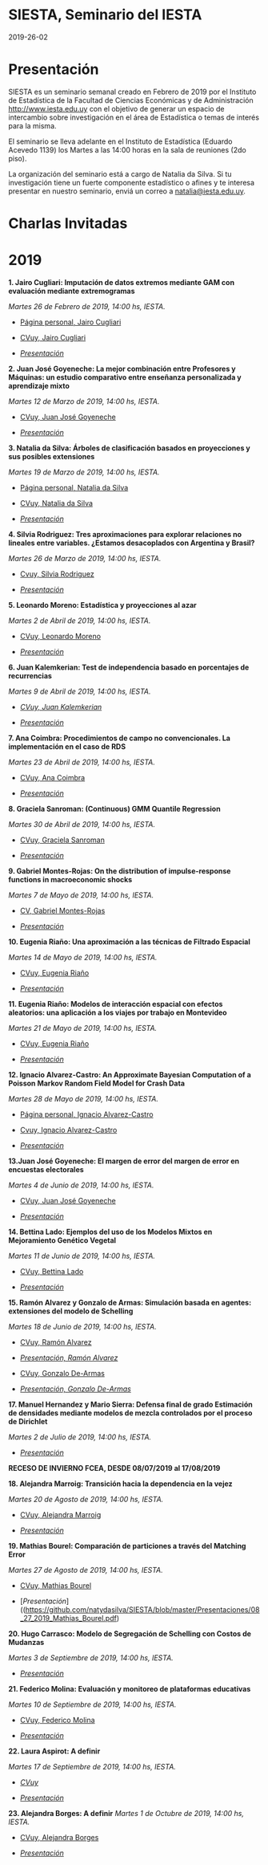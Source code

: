 
SIESTA, Seminario del IESTA
======================

2019-26-02

Presentación 
============
SIESTA es un seminario semanal creado en Febrero de 2019 por el Instituto de Estadística de la Facultad de Ciencias Económicas y de Administración http://www.iesta.edu.uy con el objetivo de generar un espacio de intercambio sobre investigación en el área de Estadística o temas de interés para la misma.

El seminario se lleva adelante en el Instituto de Estadística (Eduardo Acevedo 1139) los Martes a las 14:00 horas en la sala de reuniones (2do piso).

La organización del seminario está a cargo de Natalia da Silva. Si tu investigación tiene un fuerte componente estadístico o afines y te interesa presentar en nuestro seminario, enviá un correo a natalia@iesta.edu.uy.

Charlas Invitadas
============

# 2019
  
**1. Jairo Cugliari: Imputación de datos extremos mediante GAM con evaluación mediante extremogramas**
    
*Martes 26 de Febrero de 2019, 14:00 hs, IESTA.*

+ [Página personal, Jairo Cugliari](http://eric.univ-lyon2.fr/jcugliari/es/)

+ [CVuy, Jairo Cugliari](https://exportcvuy.anii.org.uy/cv/?41e561e023c8b358c9508ff67591bfa9a54ef0d52da3967733756ae17dd2bba39b12c163e1121ddabf59d03a3438e4e4d012746a7b40d7673af500c7f65c0fc2)

+ [*Presentación*](https://github.com/natydasilva/SIESTA/blob/master/Presentaciones/02_26_19_Jair0_Cugliari.pdf)



**2. Juan José Goyeneche: La mejor combinación entre Profesores y Máquinas: un estudio comparativo entre enseñanza personalizada y aprendizaje mixto**
    
*Martes 12 de Marzo de 2019, 14:00 hs, IESTA.*

+ [CVuy, Juan José Goyeneche](http://www.iesta.edu.uy/wp-content/uploads/2017/04/jjgoye-cvuy.pdf)

+ [*Presentación*](https://github.com/natydasilva/SIESTA/blob/master/Presentaciones/03_12_19_JJ_Goyeneche.pdf) 

**3. Natalia da Silva: Árboles de clasificación basados en proyecciones y sus posibles extensiones**
    
*Martes 19 de Marzo de 2019, 14:00 hs, IESTA.*

+ [Página personal, Natalia da Silva](http://natydasilva.com)

+ [CVuy, Natalia da Silva](https://exportcvuy.anii.org.uy/cv/?920277b8728c07251a3b8fbd984e40c16ee9e023542c4531f055f8792edb0d377cf99b05d4e324271a9779613cc0392d2a3ab4a048e4e52ed938161061abc5de)

+ [*Presentación*](https://natydasilva.github.io/PPtreeExtupdate/#1) 


**4. Silvia Rodriguez: Tres aproximaciones para explorar relaciones no lineales entre variables. ¿Estamos desacoplados con Argentina y Brasil?**
    
*Martes 26 de Marzo de 2019, 14:00 hs, IESTA.*

+ [Cvuy, Silvia Rodriguez](https://exportcvuy.anii.org.uy/pdf/?fbd33dd7feb658f7abc99bc60a6cc2cf4115949571b1fb78a0cc9a51bde3486fa4d459a28df98535bc55d02ebdab1d0a800b0e5bb8d30e09c76995d634c48710)

+ [*Presentación*](https://github.com/natydasilva/SIESTA/blob/master/Presentaciones/03_26_19_Silvia_Rodriguez.pdf) 

**5. Leonardo Moreno:  Estadística y proyecciones al azar**
    
*Martes 2 de Abril de 2019, 14:00 hs, IESTA.*

+ [CVuy, Leonardo Moreno](http://www.iesta.edu.uy/wp-content/uploads/2017/04/CV_Leonardo-Moreno.pdf) 

+ [*Presentación*](https://github.com/natydasilva/SIESTA/blob/master/Presentaciones/04_02_19_Leonardo_Moreno.pdf) 

**6.  Juan Kalemkerian: Test de independencia basado en porcentajes de recurrencias**
    
*Martes 9 de Abril de 2019, 14:00 hs, IESTA.*

+ [*CVuy, Juan Kalemkerian*](https://exportcvuy.anii.org.uy/CvEstatico/?urlId=23b205dc9eac38e4698f3053f69b95f853433625e738daa1f3042e8cded394912497a43c8943f1105b4bd74f01919071b5c637029f8b305ec6a1aaec60405f07&formato=pdf&convocatoria=21) 

+ [*Presentación*](https://github.com/natydasilva/SIESTA/blob/master/Presentaciones/04_09_19_Juan_Kalemkerian.pdf) 


**7. Ana Coimbra: Procedimientos de campo no convencionales. La implementación en el caso de RDS**
    
*Martes 23 de Abril de 2019, 14:00 hs, IESTA.*

+ [CVuy, Ana Coimbra](https://exportcvuy.anii.org.uy/cv/?8021f36c72e0357f637d284b47938d2bf589af482ebd97bf05ee005533b01f978f80f274744021c854887779f8ac7f03c94fffcae91dce0a497e5ff82731c163)

+ [*Presentación*](https://github.com/natydasilva/SIESTA/blob/master/Presentaciones/04_23_19_Ana_Coimbra.pdf) 

**8. Graciela Sanroman: (Continuous) GMM Quantile Regression**
    
*Martes 30 de Abril de 2019, 14:00 hs, IESTA.*

+ [CVuy, Graciela Sanroman](https://exportcvuy.anii.org.uy/cv/?9eeebd9d36ab148e8ba440ba33975d277a6c5992bda1e85e8da1b3a4166787cd21efe1b7b2aa78ed4d7f062e4c91cf537c5aebcf014b7cdde01cd4392ba48779)

+ [*Presentación*](https://github.com/natydasilva/SIESTA/blob/master/Presentaciones/04_30_19_Sanroman.pdf) 

**9. Gabriel Montes-Rojas: On the distribution of impulse-response functions in macroeconomic shocks**
    
*Martes 7 de Mayo de 2019, 14:00 hs, IESTA.*

+ [CV, Gabriel Montes-Rojas ](https://github.com/natydasilva/SIESTA/blob/master/CV/CV_Montes-Rojas.pdf)

+ [*Presentación*](https://github.com/natydasilva/SIESTA/blob/master/Presentaciones/05_07_19_Gabriel_Montes-Rojas.pdf) 


**10. Eugenia Riaño: Una aproximación a las técnicas de Filtrado Espacial**
    
*Martes 14 de Mayo de 2019, 14:00 hs, IESTA.*

+  [CVuy, Eugenia Riaño](https://exportcvuy.anii.org.uy/cv/?24d9b45080088429db1dcc05c3a1fe0bde88a3442d987c8945d147a60191b3428c2af33c1dac11d3c4af958893384f2a5b8b26b94b3cf6a8d5de919600e03cb8)

+ [*Presentación*](https://github.com/natydasilva/SIESTA/blob/master/Presentaciones/05_14_19_Eugenia_Riaño.pdf)

**11. Eugenia Riaño: Modelos de interacción espacial con efectos aleatorios: una aplicación a los viajes por trabajo en Montevideo**
    
*Martes 21 de Mayo de 2019, 14:00 hs, IESTA.*

+ [CVuy, Eugenia Riaño](https://exportcvuy.anii.org.uy/cv/?24d9b45080088429db1dcc05c3a1fe0bde88a3442d987c8945d147a60191b3428c2af33c1dac11d3c4af958893384f2a5b8b26b94b3cf6a8d5de919600e03cb8)

+ [*Presentación*](https://github.com/natydasilva/SIESTA/blob/master/Presentaciones/05_21_19_Eugenia_Riaño.pdf) 

**12. Ignacio Alvarez-Castro: An Approximate Bayesian Computation of a Poisson Markov Random Field Model for Crash Data**
    
*Martes 28 de Mayo de 2019, 14:00 hs, IESTA.*

+ [Página personal, Ignacio Alvarez-Castro](nachalca.netlify.com)

+ [Cvuy, Ignacio Alvarez-Castro ](https://exportcvuy.anii.org.uy/cv/?f8ed8bf31a8041cecdc5153aa486b483b9dbc92eeec87a4f1008faea2f447fa1523b92127db5289ff92636af02a3d61fe89cfcc30ee8fbff78e0a87462d69388m)

+ [*Presentación*](https://github.com/natydasilva/SIESTA/blob/master/Presentaciones/05_28_19_Ignacio_Alvarez-Castro.pdf) 


**13.Juan José Goyeneche: El margen de error del margen de error en encuestas electorales**

*Martes 4 de Junio de 2019, 14:00 hs, IESTA.*

+ [CVuy, Juan José Goyeneche ](http://www.iesta.edu.uy/wp-content/uploads/2017/04/jjgoye-cvuy.pdf)

+ [*Presentación*](https://github.com/natydasilva/SIESTA/blob/master/Presentaciones/06_04_19_JJ_Goyeneche.pdf) 

**14. Bettina Lado: Ejemplos del uso de los Modelos Mixtos en Mejoramiento Genético Vegetal**
    
*Martes 11 de Junio de 2019, 14:00 hs, IESTA.*

+ [CVuy, Bettina Lado](https://exportcvuy.anii.org.uy/cv/?af3269700693479a0d4d7356e0e22ec6a50e41ffef532baa7612b6ad0f019106bb83c4a8c575821526a97179d7ed4c5e94d01f5ab598c8894fd64fe581df23ea)

+ [*Presentación*](https://github.com/natydasilva/SIESTA/blob/master/Presentaciones/06_11_19_Betina_Lado.pdf) 

**15. Ramón Alvarez y Gonzalo de Armas: Simulación basada en agentes: extensiones del modelo de Schelling**
    
*Martes 18 de Junio de 2019, 14:00 hs, IESTA.*

+ [CVuy, Ramón Alvarez](https://exportcvuy.anii.org.uy/cv/?f59bca8752a8e6ce2bc21fa794e23f5b611155260c77628f614e67c5376e69581e04aa1b2cf92c51f8c465096c185ca4852be7d573ca9dadd28f02808a967b5d)

+ [*Presentación, Ramón Alvarez*](https://github.com/natydasilva/SIESTA/blob/master/Presentaciones/06_18_19_Ramon_Alvarez.pdf) 

+ [CVuy, Gonzalo De-Armas](https://exportcvuy.anii.org.uy/cv/?b6e212c883e7b27ad686e7632156d350f810cf6bb10117efc25d9da4802f5e47b389720f56b03a7fed3129181e2bb261d5949cd330f0b06176f18798b21a37cb)

+ [*Presentación, Gonzalo De-Armas*](https://github.com/natydasilva/SIESTA/blob/master/Presentaciones/06_18_19_De_Armas.pdf)

 
**17. Manuel Hernandez y Mario Sierra: Defensa final de grado Estimación de densidades mediante modelos de mezcla controlados por el proceso de Dirichlet**

*Martes 2 de Julio de 2019, 14:00 hs, IESTA.*


+ [*Presentación*](https://github.com/natydasilva/SIESTA/blob/master/Presentaciones/07_02_19_Hernandez_Sierra.pdf) 



**RECESO DE INVIERNO FCEA, DESDE 08/07/2019 al 17/08/2019**



**18. Alejandra Marroig: Transición hacia la dependencia en la vejez**
    
*Martes 20 de Agosto de 2019, 14:00 hs, IESTA.*

+ [CVuy, Alejandra Marroig](https://exportcvuy.anii.org.uy/cv/?493d4abd0c45d325504a74b8fd8381576a86a90b441012b3a970870662b5357a9a2e2c0a981f6000e2fb9764705b37f7996928b438b45957597c61745c232030)

+ [*Presentación*](https://github.com/natydasilva/SIESTA/blob/master/Presentaciones/08_20_2019_Alejandra_Marroig.pdf) 


**19. Mathias Bourel: Comparación de particiones a través del Matching Error**
     
*Martes 27 de Agosto de 2019, 14:00 hs, IESTA.*

+ [CVuy, Mathias Bourel](https://exportcvuy.anii.org.uy/cv/?90727ce5d69763df893cf35eb1a77530acd0bf809be98a78a7d844948bd29acd7b6d15684469c6b2ed3575cc657e69187e42dc010f928025e20e3e3036fc3b6b)

+ [*Presentación*]((https://github.com/natydasilva/SIESTA/blob/master/Presentaciones/08_27_2019_Mathias_Bourel.pdf) 


**20. Hugo Carrasco: Modelo de Segregación de Schelling con Costos de Mudanzas**
    
*Martes 3 de Septiembre de 2019, 14:00 hs, IESTA.*


+ [*Presentación*](https://github.com/natydasilva/SIESTA/blob/master/Presentaciones/09_03_19_Hugo_Carrasco.pdf) 

 
**21. Federico Molina: Evaluación y monitoreo de plataformas educativas**

*Martes 10 de Septiembre de 2019, 14:00 hs, IESTA.*

+ [CVuy, Federico Molina](https://exportcvuy.anii.org.uy/cv/?daa092097336d2da00945574590ee544)


+ [*Presentación*](https://github.com/natydasilva/SIESTA/blob/master/Presentaciones/09_10_19_Federico_Molina.pdf) 


**22. Laura Aspirot: A definir**

*Martes 17 de Septiembre de 2019, 14:00 hs, IESTA.*

+ [*CVuy*]()

+ [*Presentación*]()

**23.  Alejandra Borges: A definir** 
*Martes  1 de Octubre de 2019, 14:00 hs, IESTA.*

 + [CVuy, Alejandra Borges](https://exportcvuy.anii.org.uy/cv/?3388e291681b4ecbaae1820c0f38cc5785e029fa12f2d40cf34ed2449dd658fd4501e77fe59607800b270f1cc2558a8f9651d1249604a0439119d2b6e864d8b4)


+ [*Presentación*]() 
<!--


**24.  A definir**
*Martes 15 de Octubre de 2019, 14:00 hs, IESTA.*

+ [*CVuy*]()

+ [*Presentación*]() 

**25.  A definir**
*Martes 22 de Octubre de 2019, 14:00 hs, IESTA.*

+ [*CVuy*]()

+ [*Presentación*]() --> 